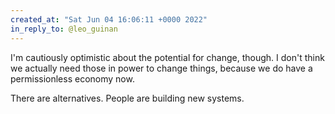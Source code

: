 ```yaml
---
created_at: "Sat Jun 04 16:06:11 +0000 2022"
in_reply_to: @leo_guinan
---
```


I'm cautiously optimistic about the potential for change, though. I don't think we actually need those in power to change things, because we do have a permissionless economy now.

There are alternatives. People are building new systems.